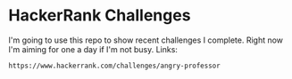 # HackerRank Challenges
I'm going to use this repo to show recent challenges I complete. Right now I'm aiming for one a day if I'm not busy.
Links:
```
https://www.hackerrank.com/challenges/angry-professor
```